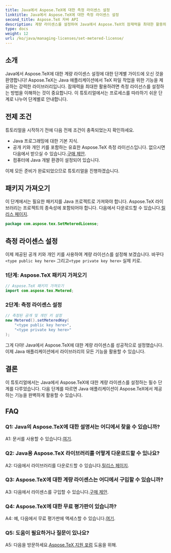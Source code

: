 ```yaml
---
title: Java에서 Aspose.TeX에 대한 측정 라이센스 설정
linktitle: Java에서 Aspose.TeX에 대한 측정 라이센스 설정
second_title: Aspose.TeX 자바 API
description: 계량 라이센스를 설정하여 Java에서 Aspose.TeX의 잠재력을 최대한 활용하세요. 원활한 통합을 위한 단계별 가이드를 따르세요.
type: docs
weight: 12
url: /ko/java/managing-licenses/set-metered-license/
---
```

## 소개

Java에서 Aspose.TeX에 대한 계량 라이센스 설정에 대한 단계별 가이드에 오신 것을 환영합니다! Aspose.TeX는 Java 애플리케이션에서 TeX 파일 작업을 위한 기능을 제공하는 강력한 라이브러리입니다. 잠재력을 최대한 활용하려면 측정 라이선스를 설정하는 방법을 이해하는 것이 중요합니다. 이 튜토리얼에서는 프로세스를 따라하기 쉬운 단계로 나누어 단계별로 안내합니다.

## 전제 조건

튜토리얼을 시작하기 전에 다음 전제 조건이 충족되었는지 확인하세요.

- Java 프로그래밍에 대한 기본 지식.
-  공개 키와 개인 키를 포함하는 유효한 Aspose.TeX 측정 라이선스입니다. 없으시면 다음에서 받으실 수 있습니다.[구매 제안](https://purchase.aspose.com/buy).
- 컴퓨터에 Java 개발 환경이 설정되어 있습니다.

이제 모든 준비가 완료되었으므로 튜토리얼을 진행하겠습니다.

## 패키지 가져오기

이 단계에서는 필요한 패키지를 Java 프로젝트로 가져와야 합니다. Aspose.TeX 라이브러리는 프로젝트의 종속성에 포함되어야 합니다. 다음에서 다운로드할 수 있습니다.[릴리스 페이지](https://releases.aspose.com/tex/java/).

```java
package com.aspose.tex.SetMeteredLicense;
```

## 측정 라이센스 설정

 이제 제공된 공개 키와 개인 키를 사용하여 계량 라이선스를 설정해 보겠습니다. 바꾸다`<type public key here>` 그리고`<type private key here>` 실제 키로.

### 1단계: Aspose.TeX 패키지 가져오기

```java
// Aspose.TeX 패키지 가져오기
import com.aspose.tex.Metered;
```

### 2단계: 측정 라이센스 설정

```java
// 측정된 공개 및 개인 키 설정
new Metered().setMeteredKey(
    "<type public key here>",
    "<type private key here>"
);
```

그게 다야! Java에서 Aspose.TeX에 대한 계량 라이센스를 성공적으로 설정했습니다. 이제 Java 애플리케이션에서 라이브러리의 모든 기능을 활용할 수 있습니다.

## 결론

이 튜토리얼에서는 Java에서 Aspose.TeX에 대한 계량 라이센스를 설정하는 필수 단계를 다루었습니다. 다음 단계를 따르면 Java 애플리케이션이 Aspose.TeX에서 제공하는 기능을 완벽하게 활용할 수 있습니다.

## FAQ

### Q1: Java의 Aspose.TeX에 대한 설명서는 어디에서 찾을 수 있습니까?

 A1: 문서를 사용할 수 있습니다.[여기](https://reference.aspose.com/tex/java/).

### Q2: Java용 Aspose.TeX 라이브러리를 어떻게 다운로드할 수 있나요?

 A2: 다음에서 라이브러리를 다운로드할 수 있습니다.[릴리스 페이지](https://releases.aspose.com/tex/java/).

### Q3: Aspose.TeX에 대한 계량 라이센스는 어디에서 구입할 수 있습니까?

 A3: 다음에서 라이센스를 구입할 수 있습니다.[구매 제안](https://purchase.aspose.com/buy).

### Q4: Aspose.TeX에 대한 무료 평가판이 있습니까?

 A4: 예, 다음에서 무료 평가판에 액세스할 수 있습니다.[여기](https://releases.aspose.com/).

### Q5: 도움이 필요하거나 질문이 있나요?

 A5: 다음을 방문하세요.[Aspose.TeX 지원 포럼](https://forum.aspose.com/c/tex/47) 도움을 위해.